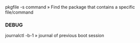 pkgfile -s command          » Find the package that contains a specific file/command
### DEBUG ###
journalctl -b-1             » journal of previous boot session
